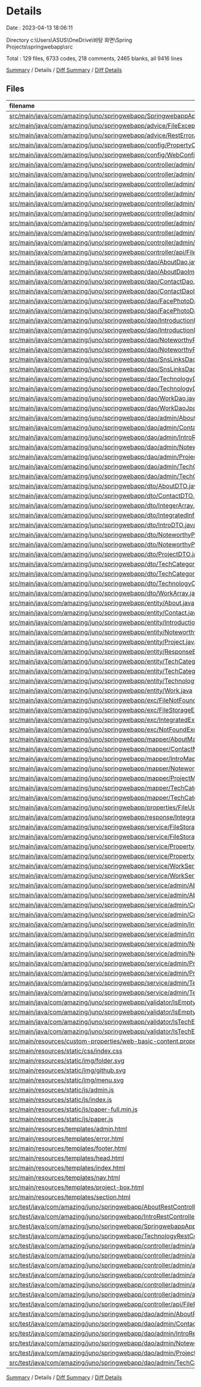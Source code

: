 # Details

Date : 2023-04-13 18:06:11

Directory c:\\Users\\ASUS\\OneDrive\\바탕 화면\\Spring Projects\\springwebapp\\src

Total : 129 files,  6733 codes, 218 comments, 2465 blanks, all 9416 lines

[Summary](results.md) / Details / [Diff Summary](diff.md) / [Diff Details](diff-details.md)

## Files
| filename | language | code | comment | blank | total |
| :--- | :--- | ---: | ---: | ---: | ---: |
| [src/main/java/com/amazing/juno/springwebapp/SpringwebappApplication.java](/com/amazing/juno/pms-rest/SpringwebappApplication.java) | Java | 24 | 0 | 10 | 34 |
| [src/main/java/com/amazing/juno/springwebapp/advice/FileExceptionAdvice.java](/com/amazing/juno/pms-rest/advice/FileExceptionAdvice.java) | Java | 28 | 0 | 8 | 36 |
| [src/main/java/com/amazing/juno/springwebapp/advice/RestErrorAdvice.java](/com/amazing/juno/pms-rest/advice/RestErrorAdvice.java) | Java | 61 | 0 | 32 | 93 |
| [src/main/java/com/amazing/juno/springwebapp/config/PropertyConfig.java](/com/amazing/juno/pms-rest/config/PropertyConfig.java) | Java | 7 | 0 | 6 | 13 |
| [src/main/java/com/amazing/juno/springwebapp/config/WebConfig.java](/com/amazing/juno/pms-rest/config/WebConfig.java) | Java | 10 | 0 | 8 | 18 |
| [src/main/java/com/amazing/juno/springwebapp/controller/admin/AdminController.java](/com/amazing/juno/pms-rest/controller/admin/AdminController.java) | Java | 153 | 2 | 57 | 212 |
| [src/main/java/com/amazing/juno/springwebapp/controller/admin/ErrorController.java](/com/amazing/juno/pms-rest/controller/admin/ErrorController.java) | Java | 22 | 0 | 8 | 30 |
| [src/main/java/com/amazing/juno/springwebapp/controller/admin/MainController.java](/com/amazing/juno/pms-rest/controller/admin/MainController.java) | Java | 43 | 0 | 17 | 60 |
| [src/main/java/com/amazing/juno/springwebapp/controller/admin/api/AboutRestController.java](/com/amazing/juno/pms-rest/controller/admin/api/AboutRestController.java) | Java | 39 | 0 | 24 | 63 |
| [src/main/java/com/amazing/juno/springwebapp/controller/admin/api/ContactRestController.java](/com/amazing/juno/pms-rest/controller/admin/api/ContactRestController.java) | Java | 36 | 0 | 19 | 55 |
| [src/main/java/com/amazing/juno/springwebapp/controller/admin/api/IntroRestController.java](/com/amazing/juno/pms-rest/controller/admin/api/IntroRestController.java) | Java | 36 | 0 | 19 | 55 |
| [src/main/java/com/amazing/juno/springwebapp/controller/admin/api/NoteworthyProjectRestController.java](/com/amazing/juno/pms-rest/controller/admin/api/NoteworthyProjectRestController.java) | Java | 36 | 0 | 15 | 51 |
| [src/main/java/com/amazing/juno/springwebapp/controller/admin/api/ProjectRestController.java](/com/amazing/juno/pms-rest/controller/admin/api/ProjectRestController.java) | Java | 40 | 0 | 17 | 57 |
| [src/main/java/com/amazing/juno/springwebapp/controller/admin/api/TechnologyRestController.java](/com/amazing/juno/pms-rest/controller/admin/api/TechnologyRestController.java) | Java | 53 | 0 | 23 | 76 |
| [src/main/java/com/amazing/juno/springwebapp/controller/api/FileRestController.java](/com/amazing/juno/pms-rest/controller/api/FileRestController.java) | Java | 23 | 0 | 10 | 33 |
| [src/main/java/com/amazing/juno/springwebapp/dao/AboutDao.java](/com/amazing/juno/pms-rest/dao/AboutDao.java) | Java | 6 | 0 | 3 | 9 |
| [src/main/java/com/amazing/juno/springwebapp/dao/AboutDaoImpl.java](/com/amazing/juno/pms-rest/dao/AboutDaoImpl.java) | Java | 45 | 2 | 19 | 66 |
| [src/main/java/com/amazing/juno/springwebapp/dao/ContactDao.java](/com/amazing/juno/pms-rest/dao/ContactDao.java) | Java | 6 | 0 | 3 | 9 |
| [src/main/java/com/amazing/juno/springwebapp/dao/ContactDaoImpl.java](/com/amazing/juno/pms-rest/dao/ContactDaoImpl.java) | Java | 37 | 1 | 15 | 53 |
| [src/main/java/com/amazing/juno/springwebapp/dao/FacePhotoDao.java](/com/amazing/juno/pms-rest/dao/FacePhotoDao.java) | Java | 7 | 0 | 4 | 11 |
| [src/main/java/com/amazing/juno/springwebapp/dao/FacePhotoDaoImpl.java](/com/amazing/juno/pms-rest/dao/FacePhotoDaoImpl.java) | Java | 67 | 6 | 30 | 103 |
| [src/main/java/com/amazing/juno/springwebapp/dao/IntroductionDao.java](/com/amazing/juno/pms-rest/dao/IntroductionDao.java) | Java | 6 | 0 | 3 | 9 |
| [src/main/java/com/amazing/juno/springwebapp/dao/IntroductionDaoImpl.java](/com/amazing/juno/pms-rest/dao/IntroductionDaoImpl.java) | Java | 32 | 1 | 21 | 54 |
| [src/main/java/com/amazing/juno/springwebapp/dao/NoteworthyProjectDao.java](/com/amazing/juno/pms-rest/dao/NoteworthyProjectDao.java) | Java | 8 | 0 | 5 | 13 |
| [src/main/java/com/amazing/juno/springwebapp/dao/NoteworthyProjectDaoImpl.java](/com/amazing/juno/pms-rest/dao/NoteworthyProjectDaoImpl.java) | Java | 40 | 2 | 24 | 66 |
| [src/main/java/com/amazing/juno/springwebapp/dao/SnsLinksDao.java](/com/amazing/juno/pms-rest/dao/SnsLinksDao.java) | Java | 6 | 0 | 3 | 9 |
| [src/main/java/com/amazing/juno/springwebapp/dao/SnsLinksDaoImpl.java](/com/amazing/juno/pms-rest/dao/SnsLinksDaoImpl.java) | Java | 49 | 2 | 23 | 74 |
| [src/main/java/com/amazing/juno/springwebapp/dao/TechnologyDao.java](/com/amazing/juno/pms-rest/dao/TechnologyDao.java) | Java | 7 | 0 | 4 | 11 |
| [src/main/java/com/amazing/juno/springwebapp/dao/TechnologyDaoImpl.java](/com/amazing/juno/pms-rest/dao/TechnologyDaoImpl.java) | Java | 87 | 9 | 30 | 126 |
| [src/main/java/com/amazing/juno/springwebapp/dao/WorkDao.java](/com/amazing/juno/pms-rest/dao/WorkDao.java) | Java | 8 | 0 | 4 | 12 |
| [src/main/java/com/amazing/juno/springwebapp/dao/WorkDaoJpaImpl.java](/com/amazing/juno/pms-rest/dao/WorkDaoJpaImpl.java) | Java | 95 | 10 | 44 | 149 |
| [src/main/java/com/amazing/juno/springwebapp/dao/admin/AboutRepository.java](/com/amazing/juno/springwebapp/dao/AboutRepository.java) | Java | 14 | 0 | 6 | 20 |
| [src/main/java/com/amazing/juno/springwebapp/dao/admin/ContactRepository.java](/com/amazing/juno/springwebapp/dao/ContactRepository.java) | Java | 10 | 0 | 5 | 15 |
| [src/main/java/com/amazing/juno/springwebapp/dao/admin/IntroRepository.java](/com/amazing/juno/springwebapp/dao/IntroRepository.java) | Java | 12 | 0 | 6 | 18 |
| [src/main/java/com/amazing/juno/springwebapp/dao/admin/NoteworthyProjectRepository.java](/com/amazing/juno/springwebapp/dao/NoteworthyProjectRepository.java) | Java | 8 | 0 | 5 | 13 |
| [src/main/java/com/amazing/juno/springwebapp/dao/admin/ProjectRepository.java](/com/amazing/juno/springwebapp/dao/ProjectRepository.java) | Java | 7 | 0 | 5 | 12 |
| [src/main/java/com/amazing/juno/springwebapp/dao/admin/TechCategoryItemRepository.java](/com/amazing/juno/springwebapp/dao/TechCategoryItemRepository.java) | Java | 6 | 0 | 4 | 10 |
| [src/main/java/com/amazing/juno/springwebapp/dao/admin/TechCategoryRepository.java](/com/amazing/juno/springwebapp/dao/TechCategoryRepository.java) | Java | 8 | 0 | 9 | 17 |
| [src/main/java/com/amazing/juno/springwebapp/dto/AboutDTO.java](/com/amazing/juno/pms-rest/dto/AboutDTO.java) | Java | 37 | 0 | 14 | 51 |
| [src/main/java/com/amazing/juno/springwebapp/dto/ContactDTO.java](/com/amazing/juno/pms-rest/dto/ContactDTO.java) | Java | 21 | 0 | 13 | 34 |
| [src/main/java/com/amazing/juno/springwebapp/dto/IntegerArray.java](/com/amazing/juno/pms-rest/dto/IntegerArray.java) | Java | 14 | 0 | 9 | 23 |
| [src/main/java/com/amazing/juno/springwebapp/dto/IntegratedInfo.java](/com/amazing/juno/pms-rest/dto/IntegratedInfo.java) | Java | 117 | 6 | 55 | 178 |
| [src/main/java/com/amazing/juno/springwebapp/dto/IntroDTO.java](/com/amazing/juno/pms-rest/dto/IntroDTO.java) | Java | 32 | 0 | 14 | 46 |
| [src/main/java/com/amazing/juno/springwebapp/dto/NoteworthyProjectArray.java](/com/amazing/juno/pms-rest/dto/NoteworthyProjectArray.java) | Java | 18 | 0 | 11 | 29 |
| [src/main/java/com/amazing/juno/springwebapp/dto/NoteworthyProjectDTO.java](/com/amazing/juno/pms-rest/dto/NoteworthyProjectDTO.java) | Java | 17 | 0 | 8 | 25 |
| [src/main/java/com/amazing/juno/springwebapp/dto/ProjectDTO.java](/com/amazing/juno/pms-rest/dto/ProjectDTO.java) | Java | 16 | 0 | 17 | 33 |
| [src/main/java/com/amazing/juno/springwebapp/dto/TechCategoryDTO.java](/com/amazing/juno/pms-rest/dto/TechCategoryDTO.java) | Java | 22 | 0 | 8 | 30 |
| [src/main/java/com/amazing/juno/springwebapp/dto/TechCategoryItemDTO.java](/com/amazing/juno/pms-rest/dto/TechCategoryItemDTO.java) | Java | 23 | 0 | 12 | 35 |
| [src/main/java/com/amazing/juno/springwebapp/dto/TechnologyCategory.java](/com/amazing/juno/pms-rest/dto/TechnologyCategory.java) | Java | 23 | 0 | 10 | 33 |
| [src/main/java/com/amazing/juno/springwebapp/dto/WorkArray.java](/com/amazing/juno/pms-rest/dto/WorkArray.java) | Java | 16 | 0 | 16 | 32 |
| [src/main/java/com/amazing/juno/springwebapp/entity/About.java](/com/amazing/juno/pms-rest/entity/About.java) | Java | 48 | 0 | 14 | 62 |
| [src/main/java/com/amazing/juno/springwebapp/entity/Contact.java](/com/amazing/juno/pms-rest/entity/Contact.java) | Java | 44 | 0 | 16 | 60 |
| [src/main/java/com/amazing/juno/springwebapp/entity/Introduction.java](/com/amazing/juno/pms-rest/entity/Introduction.java) | Java | 41 | 0 | 17 | 58 |
| [src/main/java/com/amazing/juno/springwebapp/entity/NoteworthyProject.java](/com/amazing/juno/pms-rest/entity/NoteworthyProject.java) | Java | 37 | 0 | 12 | 49 |
| [src/main/java/com/amazing/juno/springwebapp/entity/Project.java](/com/amazing/juno/pms-rest/entity/Project.java) | Java | 37 | 0 | 13 | 50 |
| [src/main/java/com/amazing/juno/springwebapp/entity/ResponseError.java](/com/amazing/juno/pms-rest/entity/ResponseError.java) | Java | 14 | 0 | 6 | 20 |
| [src/main/java/com/amazing/juno/springwebapp/entity/TechCategory.java](/com/amazing/juno/pms-rest/entity/TechCategory.java) | Java | 25 | 0 | 9 | 34 |
| [src/main/java/com/amazing/juno/springwebapp/entity/TechCategoryItem.java](/com/amazing/juno/pms-rest/entity/TechCategoryItem.java) | Java | 44 | 0 | 12 | 56 |
| [src/main/java/com/amazing/juno/springwebapp/entity/Technology.java](/com/amazing/juno/pms-rest/entity/Technology.java) | Java | 40 | 0 | 29 | 69 |
| [src/main/java/com/amazing/juno/springwebapp/entity/Work.java](/com/amazing/juno/pms-rest/entity/Work.java) | Java | 77 | 0 | 63 | 140 |
| [src/main/java/com/amazing/juno/springwebapp/exc/FileNotFoundException.java](/com/amazing/juno/pms-rest/exc/FileNotFoundException.java) | Java | 12 | 0 | 3 | 15 |
| [src/main/java/com/amazing/juno/springwebapp/exc/FileStorageException.java](/com/amazing/juno/pms-rest/exc/FileStorageException.java) | Java | 11 | 0 | 4 | 15 |
| [src/main/java/com/amazing/juno/springwebapp/exc/IntegratedExceptionMessage.java](/com/amazing/juno/pms-rest/exc/IntegratedExceptionMessage.java) | Java | 23 | 0 | 19 | 42 |
| [src/main/java/com/amazing/juno/springwebapp/exc/NotFoundException.java](/com/amazing/juno/pms-rest/exc/NotFoundException.java) | Java | 24 | 0 | 9 | 33 |
| [src/main/java/com/amazing/juno/springwebapp/mapper/AboutMapper.java](/com/amazing/juno/pms-rest/mapper/AboutMapper.java) | Java | 10 | 0 | 4 | 14 |
| [src/main/java/com/amazing/juno/springwebapp/mapper/ContactMapper.java](/com/amazing/juno/pms-rest/mapper/ContactMapper.java) | Java | 9 | 0 | 7 | 16 |
| [src/main/java/com/amazing/juno/springwebapp/mapper/IntroMapper.java](/com/amazing/juno/pms-rest/mapper/IntroMapper.java) | Java | 9 | 0 | 7 | 16 |
| [src/main/java/com/amazing/juno/springwebapp/mapper/NoteworthyProjectMapper.java](/com/amazing/juno/pms-rest/mapper/NoteworthyProjectMapper.java) | Java | 9 | 0 | 6 | 15 |
| [src/main/java/com/amazing/juno/springwebapp/mapper/ProjectMapper.java](/com/amazing/juno/pms-rest/mapper/ProjectMapper.java) | Java | 9 | 0 | 4 | 13 |
| [src/main/java/com/amazing/juno/springwebapp/mapper/TechCategoryItemMapper.java](/com/amazing/juno/pms-rest/mapper/TechCategoryItemMapper.java) | Java | 10 | 0 | 4 | 14 |
| [src/main/java/com/amazing/juno/springwebapp/mapper/TechCategoryMapper.java](/com/amazing/juno/pms-rest/mapper/TechCategoryMapper.java) | Java | 9 | 0 | 4 | 13 |
| [src/main/java/com/amazing/juno/springwebapp/properties/FileUploadProperties.java](/com/amazing/juno/pms-rest/properties/FileUploadProperties.java) | Java | 10 | 0 | 4 | 14 |
| [src/main/java/com/amazing/juno/springwebapp/response/IntegratedResponseMessage.java](/com/amazing/juno/pms-rest/response/IntegratedResponseMessage.java) | Java | 32 | 0 | 13 | 45 |
| [src/main/java/com/amazing/juno/springwebapp/service/FileStorageService.java](/com/amazing/juno/pms-rest/service/FileStorageService.java) | Java | 9 | 0 | 7 | 16 |
| [src/main/java/com/amazing/juno/springwebapp/service/FileStorageServiceImpl.java](/com/amazing/juno/pms-rest/service/FileStorageServiceImpl.java) | Java | 79 | 0 | 20 | 99 |
| [src/main/java/com/amazing/juno/springwebapp/service/PropertyService.java](/com/amazing/juno/pms-rest/service/PropertyService.java) | Java | 22 | 0 | 11 | 33 |
| [src/main/java/com/amazing/juno/springwebapp/service/PropertyServiceImpl.java](/com/amazing/juno/pms-rest/service/PropertyServiceImpl.java) | Java | 85 | 0 | 38 | 123 |
| [src/main/java/com/amazing/juno/springwebapp/service/WorkService.java](/com/amazing/juno/pms-rest/service/WorkService.java) | Java | 12 | 0 | 5 | 17 |
| [src/main/java/com/amazing/juno/springwebapp/service/WorkServiceImpl.java](/com/amazing/juno/pms-rest/service/WorkServiceImpl.java) | Java | 46 | 0 | 18 | 64 |
| [src/main/java/com/amazing/juno/springwebapp/service/admin/AboutService.java](/com/amazing/juno/pms-rest/service/admin/AboutService.java) | Java | 12 | 0 | 5 | 17 |
| [src/main/java/com/amazing/juno/springwebapp/service/admin/AboutServiceImpl.java](/com/amazing/juno/pms-rest/service/admin/AboutServiceImpl.java) | Java | 52 | 0 | 20 | 72 |
| [src/main/java/com/amazing/juno/springwebapp/service/admin/ContactService.java](/com/amazing/juno/pms-rest/service/admin/ContactService.java) | Java | 12 | 0 | 7 | 19 |
| [src/main/java/com/amazing/juno/springwebapp/service/admin/ContactServiceImpl.java](/com/amazing/juno/pms-rest/service/admin/ContactServiceImpl.java) | Java | 55 | 0 | 17 | 72 |
| [src/main/java/com/amazing/juno/springwebapp/service/admin/IntroService.java](/com/amazing/juno/pms-rest/service/admin/IntroService.java) | Java | 13 | 0 | 10 | 23 |
| [src/main/java/com/amazing/juno/springwebapp/service/admin/IntroServiceImpl.java](/com/amazing/juno/pms-rest/service/admin/IntroServiceImpl.java) | Java | 46 | 0 | 18 | 64 |
| [src/main/java/com/amazing/juno/springwebapp/service/admin/NoteworthyProjectService.java](/com/amazing/juno/pms-rest/service/admin/NoteworthyProjectService.java) | Java | 11 | 0 | 7 | 18 |
| [src/main/java/com/amazing/juno/springwebapp/service/admin/NoteworthyProjectServiceImpl.java](/com/amazing/juno/pms-rest/service/admin/NoteworthyProjectServiceImpl.java) | Java | 38 | 0 | 11 | 49 |
| [src/main/java/com/amazing/juno/springwebapp/service/admin/ProjectService.java](/com/amazing/juno/pms-rest/service/admin/ProjectService.java) | Java | 10 | 0 | 6 | 16 |
| [src/main/java/com/amazing/juno/springwebapp/service/admin/ProjectServiceImpl.java](/com/amazing/juno/pms-rest/service/admin/ProjectServiceImpl.java) | Java | 40 | 0 | 12 | 52 |
| [src/main/java/com/amazing/juno/springwebapp/service/admin/TechnologyService.java](/com/amazing/juno/pms-rest/service/admin/TechnologyService.java) | Java | 15 | 0 | 10 | 25 |
| [src/main/java/com/amazing/juno/springwebapp/service/admin/TechnologyServiceImpl.java](/com/amazing/juno/pms-rest/service/admin/TechnologyServiceImpl.java) | Java | 72 | 0 | 21 | 93 |
| [src/main/java/com/amazing/juno/springwebapp/validator/IsEmpty.java](/com/amazing/juno/pms-rest/validator/IsEmpty.java) | Java | 15 | 3 | 8 | 26 |
| [src/main/java/com/amazing/juno/springwebapp/validator/IsEmptyConstraintValidator.java](/com/amazing/juno/pms-rest/validator/IsEmptyConstraintValidator.java) | Java | 131 | 0 | 52 | 183 |
| [src/main/java/com/amazing/juno/springwebapp/validator/IsTechElemForm.java](/com/amazing/juno/pms-rest/validator/IsTechElemForm.java) | Java | 15 | 3 | 8 | 26 |
| [src/main/java/com/amazing/juno/springwebapp/validator/IsTechElemFormValidator.java](/com/amazing/juno/pms-rest/validator/IsTechElemFormValidator.java) | Java | 51 | 4 | 33 | 88 |
| [src/main/resources/custom-properties/web-basic-content.properties](/src/main/resources/custom-properties/web-basic-content.properties) | Properties | 19 | 1 | 1 | 21 |
| [src/main/resources/static/css/index.css](/src/main/resources/static/css/index.css) | CSS | 225 | 14 | 71 | 310 |
| [src/main/resources/static/img/folder.svg](/src/main/resources/static/img/folder.svg) | XML | 1 | 0 | 0 | 1 |
| [src/main/resources/static/img/github.svg](/src/main/resources/static/img/github.svg) | XML | 1 | 0 | 0 | 1 |
| [src/main/resources/static/img/menu.svg](/src/main/resources/static/img/menu.svg) | XML | 1 | 0 | 0 | 1 |
| [src/main/resources/static/js/admin.js](/src/main/resources/static/js/admin.js) | JavaScript | 523 | 18 | 212 | 753 |
| [src/main/resources/static/js/index.js](/src/main/resources/static/js/index.js) | JavaScript | 250 | 28 | 43 | 321 |
| [src/main/resources/static/js/paper-full.min.js](/src/main/resources/static/js/paper-full.min.js) | JavaScript | 1 | 31 | 0 | 32 |
| [src/main/resources/static/js/paper.js](/src/main/resources/static/js/paper.js) | JavaScript | 51 | 7 | 13 | 71 |
| [src/main/resources/templates/admin.html](/src/main/resources/templates/admin.html) | HTML | 335 | 25 | 49 | 409 |
| [src/main/resources/templates/error.html](/src/main/resources/templates/error.html) | HTML | 19 | 1 | 4 | 24 |
| [src/main/resources/templates/footer.html](/src/main/resources/templates/footer.html) | HTML | 12 | 0 | 1 | 13 |
| [src/main/resources/templates/head.html](/src/main/resources/templates/head.html) | HTML | 42 | 6 | 6 | 54 |
| [src/main/resources/templates/index.html](/src/main/resources/templates/index.html) | HTML | 354 | 34 | 38 | 426 |
| [src/main/resources/templates/nav.html](/src/main/resources/templates/nav.html) | HTML | 60 | 1 | 1 | 62 |
| [src/main/resources/templates/project-box.html](/src/main/resources/templates/project-box.html) | HTML | 26 | 0 | 10 | 36 |
| [src/main/resources/templates/section.html](/src/main/resources/templates/section.html) | HTML | 27 | 0 | 2 | 29 |
| [src/test/java/com/amazing/juno/springwebapp/AboutRestControllerIntegrationTest.java](/src/test/java/com/amazing/juno/springwebapp/AboutRestControllerIntegrationTest.java) | Java | 191 | 0 | 65 | 256 |
| [src/test/java/com/amazing/juno/springwebapp/IntroRestControllerIntegrationTest.java](/src/test/java/com/amazing/juno/springwebapp/IntroRestControllerIntegrationTest.java) | Java | 167 | 0 | 60 | 227 |
| [src/test/java/com/amazing/juno/springwebapp/SpringwebappApplicationTests.java](/src/test/java/com/amazing/juno/springwebapp/SpringwebappApplicationTests.java) | Java | 9 | 0 | 5 | 14 |
| [src/test/java/com/amazing/juno/springwebapp/TechnologyRestControllerIntegrationTest.java](/src/test/java/com/amazing/juno/springwebapp/TechnologyRestControllerIntegrationTest.java) | Java | 293 | 1 | 108 | 402 |
| [src/test/java/com/amazing/juno/springwebapp/controller/admin/api/AboutRestControllerTest.java](/src/test/java/com/amazing/juno/springwebapp/controller/admin/api/AboutRestControllerTest.java) | Java | 134 | 0 | 39 | 173 |
| [src/test/java/com/amazing/juno/springwebapp/controller/admin/api/ContactRestControllerTest.java](/src/test/java/com/amazing/juno/springwebapp/controller/admin/api/ContactRestControllerTest.java) | Java | 78 | 0 | 23 | 101 |
| [src/test/java/com/amazing/juno/springwebapp/controller/admin/api/IntroRestControllerTest.java](/src/test/java/com/amazing/juno/springwebapp/controller/admin/api/IntroRestControllerTest.java) | Java | 116 | 0 | 45 | 161 |
| [src/test/java/com/amazing/juno/springwebapp/controller/admin/api/NoteworthyProjectRestControllerTest.java](/src/test/java/com/amazing/juno/springwebapp/controller/admin/api/NoteworthyProjectRestControllerTest.java) | Java | 75 | 0 | 17 | 92 |
| [src/test/java/com/amazing/juno/springwebapp/controller/admin/api/ProjectRestControllerTest.java](/src/test/java/com/amazing/juno/springwebapp/controller/admin/api/ProjectRestControllerTest.java) | Java | 79 | 0 | 33 | 112 |
| [src/test/java/com/amazing/juno/springwebapp/controller/admin/api/TechnologyRestControllerTest.java](/src/test/java/com/amazing/juno/springwebapp/controller/admin/api/TechnologyRestControllerTest.java) | Java | 112 | 0 | 38 | 150 |
| [src/test/java/com/amazing/juno/springwebapp/controller/api/FileRestControllerTest.java](/src/test/java/com/amazing/juno/springwebapp/controller/api/FileRestControllerTest.java) | Java | 27 | 0 | 11 | 38 |
| [src/test/java/com/amazing/juno/springwebapp/dao/admin/AboutRepositoryTest.java](/src/test/java/com/amazing/juno/springwebapp/dao/admin/AboutRepositoryTest.java) | Java | 89 | 0 | 41 | 130 |
| [src/test/java/com/amazing/juno/springwebapp/dao/admin/ContactRepositoryTest.java](/src/test/java/com/amazing/juno/springwebapp/dao/admin/ContactRepositoryTest.java) | Java | 84 | 0 | 34 | 118 |
| [src/test/java/com/amazing/juno/springwebapp/dao/admin/IntroRepositoryTest.java](/src/test/java/com/amazing/juno/springwebapp/dao/admin/IntroRepositoryTest.java) | Java | 84 | 0 | 27 | 111 |
| [src/test/java/com/amazing/juno/springwebapp/dao/admin/NoteworthyProjectRepositoryTest.java](/src/test/java/com/amazing/juno/springwebapp/dao/admin/NoteworthyProjectRepositoryTest.java) | Java | 88 | 0 | 33 | 121 |
| [src/test/java/com/amazing/juno/springwebapp/dao/admin/ProjectRepositoryTest.java](/src/test/java/com/amazing/juno/springwebapp/dao/admin/ProjectRepositoryTest.java) | Java | 92 | 0 | 32 | 124 |
| [src/test/java/com/amazing/juno/springwebapp/dao/admin/TechCategoryRepositoryTest.java](/src/test/java/com/amazing/juno/springwebapp/dao/admin/TechCategoryRepositoryTest.java) | Java | 105 | 0 | 45 | 150 |

[Summary](results.md) / Details / [Diff Summary](diff.md) / [Diff Details](diff-details.md)